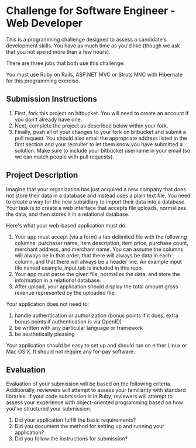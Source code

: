# Challenge for Software Engineer - Web Developer 
This is a programming challenge designed to assess a candidate's development skills. You have as much time as you'd like (though we ask that you not spend more than a few hours).

There are three jobs that both use this challenge:

You must use Ruby on Rails, ASP.NET MVC or Struts MVC with Hibernate for this programming exercise. 

## Submission Instructions
1. First, fork this project on bitbucket.  You will need to create an account if you don't already have one.
1. Next, complete the project as described below within your fork.
1. Finally, push all of your changes to your fork on bitbucket and submit a pull request.  You should also email the appropriate address listed in the first section and your recruiter to let them know you have submitted a solution.  Make sure to include your bitbucket username in your email (so we can match people with pull requests).

## Project Description
Imagine that your organization has just acquired a new company that does not store their data in a database and instead uses a plain text file.  You need to create a way for the new subsidiary to import their data into a database.  Your task is to create a web interface that accepts file uploads, normalizes the data, and then stores it in a relational database.

Here's what your web-based application must do:

1. Your app must accept (via a form) a tab delimited file with the following columns: purchaser name, item description, item price, purchase count, merchant address, and merchant name.  You can assume the columns will always be in that order, that there will always be data in each column, and that there will always be a header line.  An example input file named example_input.tab is included in this repo.
1. Your app must parse the given file, normalize the data, and store the information in a relational database.
1. After upload, your application should display the total amount gross revenue represented by the uploaded file.

Your application does not need to:

1. handle authentication or authorization (bonus points if it does, extra bonus points if authentication is via OpenID)
1. be written with any particular language or framework
1. be aesthetically pleasing

Your application should be easy to set up and should run on either Linux or Mac OS X.  It should not require any for-pay software.

## Evaluation
Evaluation of your submission will be based on the following criteria. Additionally, reviewers will attempt to assess your familiarity with standard libraries. If your code submission is in Ruby, reviewers will attempt to assess your experience with object-oriented programming based on how you've structured your submission.

1. Did your application fulfill the basic requirements?
1. Did you document the method for setting up and running your application?
1. Did you follow the instructions for submission?
